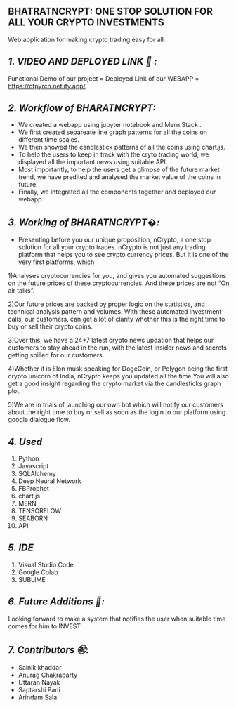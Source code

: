 
## BHATRATNCRYPT: ONE STOP SOLUTION FOR ALL YOUR CRYPTO INVESTMENTS
Web application for making crypto trading easy for all.
## *1. VIDEO AND DEPLOYED LINK 💸 :*
Functional Demo of our project = 
Deployed Link of our WEBAPP = https://otpyrcn.netlify.app/

## *2. Workflow of BHARATNCRYPT:*
  - We created a webapp using jupyter notebook and Mern Stack .<br/>
  - We first created separeate line graph patterns for all the coins on different time scales. <br/>
  - We then showed the candlestick patterns of all the coins using chart.js. <br/>
  - To help the users to keep in track with the cryto trading world, we displayed all the important news using suitable API.<br/>
  - Most importantly, to help the users get a glimpse of the future market trend, we have predited and analysed the market value of the coins in future.<br/> 
  - Finally, we integrated all the components together and deployed our webapp.<br/>
 
  
  
 ## *3. Working of BHARATNCRYPT�:*
   - Presenting before you our unique proposition, nCrypto, a one stop solution for all your crypto trades. 
nCrypto is not just any trading platform that helps you to see crypto currency prices. But it is one of the very first platforms, which 

1)Analyses cryptocurrencies for you, and gives you automated suggestions on the future prices of these cryptocurrencies. And these prices are not “On air talks”. 

2)Our future prices are backed by proper logic on the statistics, and technical analysis pattern and volumes. With these automated investment calls, our customers, can get a lot of clarity whether this is the right time to buy or sell their crypto coins. 

3)Over this, we have a 24*7 latest crypto news updation that helps our customers to stay ahead in the run, with the latest insider news and secrets getting spilled for our customers. 

4)Whether it is Elon musk speaking for DogeCoin, or Polygon being the first crypto unicorn of India, nCrypto keeps you updated all the time.You will also get a good insight regarding the crypto market via the candlesticks graph plot. 

5)We are in trials of launching our own bot which will notify our customers about the right time to buy or sell as soon as the login to our platform using google dialogue flow.


 ## *4. Used*
 1. Python
 2. Javascript
 3. SQLAlchemy
 4. Deep Neural Network
 5. FBProphet
 6. chart.js
 7. MERN
 8. TENSORFLOW
 9. SEABORN
 10. API
 ## *5. IDE*
 1. Visual Studio Code
 2. Google Colab
 3. SUBLIME
 ## *6. Future Additions 🤞:*
 Looking forward to make a system that notifies the user when suitable time comes for him to INVEST
 ## *7. Contributors ㊗️:*
  - Sainik khaddar<br/>
  - Anurag Chakrabarty<br/>
  - Uttaran Nayak<br/>
  - Saptarshi Pani
  - Arindam Sala
